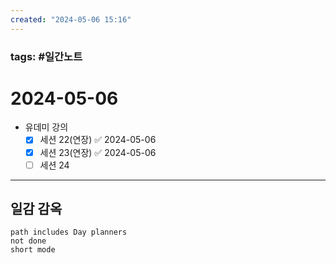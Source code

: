 ```yaml
---
created: "2024-05-06 15:16"
---
```


### tags: #일간노트
  
# 2024-05-06 
- 유데미 강의
	- [x] 세션 22(연장) ✅ 2024-05-06
	- [x] 세션 23(연장) ✅ 2024-05-06
	- [ ] 세션 24
---  
## 일감 감옥  
```tasks  
path includes Day planners
not done  
short mode  
```